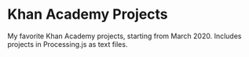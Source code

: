 # Khan Academy Projects
 My favorite Khan Academy projects, starting from March 2020. Includes projects in Processing.js as text files.
